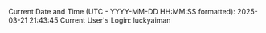 Current Date and Time (UTC - YYYY-MM-DD HH:MM:SS formatted): 2025-03-21 21:43:45
Current User's Login: luckyaiman
